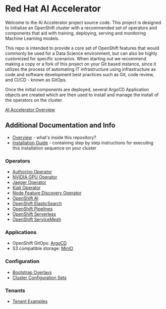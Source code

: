 # Red Hat AI Accelerator

Welcome to the AI Accelerator project source code. This project is designed to initialize an OpenShift cluster with a recommended set of operators and components that aid with training, deploying, serving and monitoring Machine Learning models.

This repo is intended to provide a core set of OpenShift features that would commonly be used for a Data Science environment, but can also be highly customized for specific scenarios. When starting out we recommend making a copy or a fork of this project on your Git based instance, since it utilizes the process of automating IT infrastructure using infrastructure as code and software development best practices such as Git, code review, and CI/CD - known as GitOps.

Once the initial components are deployed, several ArgoCD Application objects are created which are then used to install and manage the install of the operators on the cluster.

[AI Accelerator Overview](documentation/images/AI_Accelerator.drawio.png)

## Additional Documentation and Info

* [Overview](documentation/overview.md) - what's inside this repository?
* [Installation Guide](documentation/installation.md) - containing step by step instructions for executing this installation sequence on your cluster

### Operators

* [Authorino Operator](components/operators/authorino-operator/)
* [NVIDIA GPU Operator](components/operators/gpu-operator-certified/)
* [Jaeger Operator](components/operators/jaeger/)
* [Kiali Operator](components/operators/kiali/)
* [Node Feature Discovery Operator](components/operators/nfd/)
* [OpenShift AI](components/operators/openshift-ai/)
* [OpenShift ElasticSearch](components/operators/openshift-elasticsearch/)
* [OpenShift Pipelines](components/operators/openshift-pipelines/)
* [OpenShift Serverless](components/operators/openshift-serverless/)
* [OpenShift ServiceMesh](components/operators/openshift-servicemesh/)

### Applications

* OpenShift GitOps: [ArgoCD](components/argocd/)
* S3 compatible storage: [MinIO](components/apps/minio)

### Configuration

* [Bootstrap Overlays](bootstrap/overlays/)
* [Cluster Configuration Sets](clusters/overlays/)

### Tenants

* [Tenant Examples](tenants/)